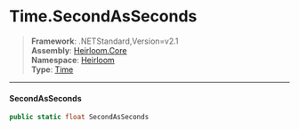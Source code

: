 # Time.SecondAsSeconds

> **Framework**: .NETStandard,Version=v2.1  
> **Assembly**: [Heirloom.Core][0]  
> **Namespace**: [Heirloom][0]  
> **Type**: [Time][1]  

--------------------------------------------------------------------------------

#### SecondAsSeconds

```cs
public static float SecondAsSeconds
```

[0]: ../Heirloom.Core.md
[1]: Heirloom.Time.md
